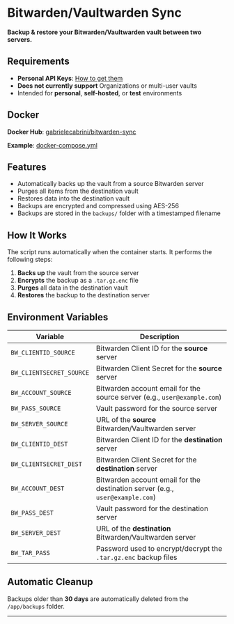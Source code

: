 # Bitwarden/Vaultwarden Sync

**Backup & restore your Bitwarden/Vaultwarden vault between two servers.**

## Requirements

- **Personal API Keys**: [How to get them](https://bitwarden.com/help/personal-api-key/)
- **Does not currently support** Organizations or multi-user vaults
- Intended for **personal**, **self-hosted**, or **test** environments

## Docker

**Docker Hub**: [gabrielecabrini/bitwarden-sync](https://hub.docker.com/r/gabrielecabrini/bitwarden-sync)

**Example**: [docker-compose.yml](https://github.com/gabrielecabrini/bitwarden-sync/blob/main/docker-compose.yml)

## Features

- Automatically backs up the vault from a source Bitwarden server
- Purges all items from the destination vault
- Restores data into the destination vault
- Backups are encrypted and compressed using AES-256
- Backups are stored in the `backups/` folder with a timestamped filename

## How It Works

The script runs automatically when the container starts. It performs the following steps:

1. **Backs up** the vault from the source server
2. **Encrypts** the backup as a `.tar.gz.enc` file
3. **Purges** all data in the destination vault
4. **Restores** the backup to the destination server

## Environment Variables

| Variable                 | Description                                                                   |
|--------------------------|-------------------------------------------------------------------------------|
| `BW_CLIENTID_SOURCE`     | Bitwarden Client ID for the **source** server                                 |
| `BW_CLIENTSECRET_SOURCE` | Bitwarden Client Secret for the **source** server                             |
| `BW_ACCOUNT_SOURCE`      | Bitwarden account email for the source server (e.g., `user@example.com`)      |
| `BW_PASS_SOURCE`         | Vault password for the source server                                          |
| `BW_SERVER_SOURCE`       | URL of the **source** Bitwarden/Vaultwarden server                            |
| `BW_CLIENTID_DEST`       | Bitwarden Client ID for the **destination** server                            |
| `BW_CLIENTSECRET_DEST`   | Bitwarden Client Secret for the **destination** server                        |
| `BW_ACCOUNT_DEST`        | Bitwarden account email for the destination server (e.g., `user@example.com`) |
| `BW_PASS_DEST`           | Vault password for the destination server                                     |
| `BW_SERVER_DEST`         | URL of the **destination** Bitwarden/Vaultwarden server                       |
| `BW_TAR_PASS`            | Password used to encrypt/decrypt the `.tar.gz.enc` backup files               |

## Automatic Cleanup

Backups older than **30 days** are automatically deleted from the `/app/backups` folder.

---
